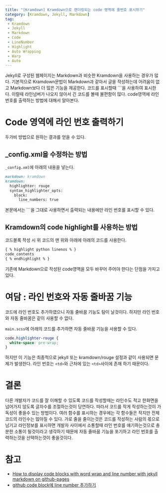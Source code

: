 ```yaml
---
title: "[Kramdown] Kramdown으로 랜더링되는 code 영역에 줄번호 표시하기"
category: [Kramdown, Jekyll, Markdown]
tag:
 - Kramdown
 - Jekyll
 - Markdown
 - Code
 - LineNumber
 - Highlight
 - Auto Wrapping
 - Warp
 - Auto
---
```


Jekyll로 구성된 웹페이지는 Markdown과 비슷한 Kramdown을 사용하는 경우가 많다. 기본적으로 Kramdown문법이 Markdown과 같아서 글을 작성하는데 어려움이 없고 Markdown보다 더 많은 기능을 제공한다. 코드를 표시할때 \`\`\`을 사용하여 표시한다. 이럴때 라인넘버가 나오지 않아서 긴 코드를 볼때 불편함이 많다. code영역에 라인 번호를 출력하는 방법에 대해서 알아본다.

# Code 영역에 라인 번호 출력하기

두가비 방법으로 원하는 결과를 얻을 수 있다.

## _config.xml을 수정하는 방법

`_config.xml`에 아래의 내용을 넣는다.

```markdown
markdown: kramdown
kramdown:
  highlighter: rouge
  syntax_highlighter_opts:
    block:
      line_numbers: true
```

본문에서는 \`\`\`을 그대로 사용하면서 출력되는 내용에만 라인 번호를 표시할 수 있다.

## Kramdown의 code highlight를 사용하는 방법

코드블록 작성 시 위 코드의 맨 위와 아래에 아래의 코드를 사용한다.

```markdown
{ % highlight python linenos % }
code_contents
{ % endhighlight % }
```

기존에 Markdown으로 작성된 code영역을 모두 바꾸어 주어야 한다는 단점을 가지고 있다.

# 여담 : 라인 번호와 자동 줄바꿈 기능

코드에 라인 번호도 추가하였으니 자동 줄바꿈 기능도 탐이 날것이다. 하지만 라인 번호와 자동 줄바꿈은 같이 사용할 수 없다. 

`main.scss`에 아래의 코드를 추가하면 자동 줄바꿈 기능을 사용할 수 있다. 

```css
code.highlighter-rouge {
  white-space: pre-wrap;
}
```

하지만 이 기능은 최종적으로 jekyll 또는 kramdown/rouge 설정과 같이 사용되면 문제가 발생한다. 라인 번호는 `<td>`와 근처에 있는 `<td>`사이에 존재 하기 때문이다.

# 결론

다른 개발자가 코드를 잘 이해할 수 있도록 코드를 작성할때는 라인수도 적고 한화면을 넘어가지 않도록 글자수를 조절하는것이 당연하다. 따라서 코드를 작게 작성하는것이 가독성이 좋을수 있는 방법이다. 여러 함수를 표시하는 경우에는 각 함수들은 작지만 전체 코드의 라인수는 많아질 수 있다. 가로 줄을 줄이는것은 코드를 작성하는 사람의 몫으로 남기고 라인정보를 표시하면 개발자 사이에서 소통할때 라인 번호를 얘기하는것으로 충분한 소통이 될것이라고 생각하기 때문에 자동 줄바꿈 기능을 포기하고 라인 번호를 출력하는것을 선택하는것이 좋을것이다.

# 참고

* [How to display code blocks with word wrap and line number with jekyll markdown on github-pages](https://www.titanwolf.org/Network/q/173e9319-f67d-42be-ba86-5db4cc399ca3/y)
* [github code block에 line number 추가하기 ](https://helloyjam.github.io/github/markdown-code-linenumber/)